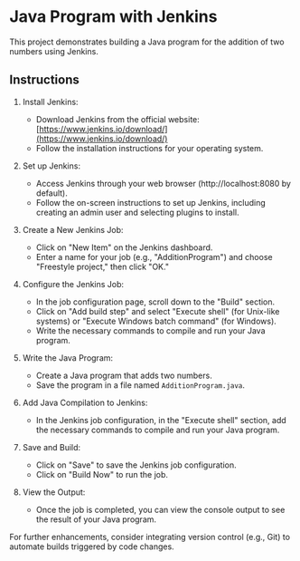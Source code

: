 # Java Program with Jenkins

This project demonstrates building a Java program for the addition of two numbers using Jenkins.

## Instructions

1. Install Jenkins:
    - Download Jenkins from the official website: [https://www.jenkins.io/download/](https://www.jenkins.io/download/)
    - Follow the installation instructions for your operating system.

2. Set up Jenkins:
    - Access Jenkins through your web browser (http://localhost:8080 by default).
    - Follow the on-screen instructions to set up Jenkins, including creating an admin user and selecting plugins to install.

3. Create a New Jenkins Job:
    - Click on "New Item" on the Jenkins dashboard.
    - Enter a name for your job (e.g., "AdditionProgram") and choose "Freestyle project," then click "OK."

4. Configure the Jenkins Job:
    - In the job configuration page, scroll down to the "Build" section.
    - Click on "Add build step" and select "Execute shell" (for Unix-like systems) or "Execute Windows batch command" (for Windows).
    - Write the necessary commands to compile and run your Java program.

5. Write the Java Program:
    - Create a Java program that adds two numbers.
    - Save the program in a file named `AdditionProgram.java`.

6. Add Java Compilation to Jenkins:
    - In the Jenkins job configuration, in the "Execute shell" section, add the necessary commands to compile and run your Java program.

7. Save and Build:
    - Click on "Save" to save the Jenkins job configuration.
    - Click on "Build Now" to run the job.

8. View the Output:
    - Once the job is completed, you can view the console output to see the result of your Java program.

For further enhancements, consider integrating version control (e.g., Git) to automate builds triggered by code changes.
